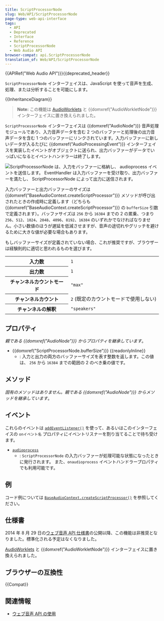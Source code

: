 ```yaml
---
title: ScriptProcessorNode
slug: Web/API/ScriptProcessorNode
page-type: web-api-interface
tags:
  - API
  - Deprecated
  - Interface
  - Reference
  - ScriptProcessorNode
  - Web Audio API
browser-compat: api.ScriptProcessorNode
translation_of: Web/API/ScriptProcessorNode
---
```

{{APIRef("Web Audio API")}}{{deprecated_header}}

`ScriptProcessorNode` インターフェイスは、JavaScript を使って音声を生成、処理、または分析することを可能にします。

{{InheritanceDiagram}}

> **Note:** この機能は [AudioWorklets](/ja/docs/Web/API/AudioWorklet) と {{domxref("AudioWorkletNode")}} インターフェイスに置き換えられました。

`ScriptProcessorNode` インターフェイスは {{domxref("AudioNode")}} 音声処理モジュールであり、入力音声データを含む 2 つのバッファーと処理後の出力音声データを含む 1 つのバッファーにリンクされています。入力バッファーに新しいデータが入るたびに {{domxref("AudioProcessingEvent")}} インターフェイスを実装したイベントがオブジェクトに送られ、出力バッファーがデータでいっぱいになるとイベントハンドラーは終了します。

![ScriptProcessorNode は、入力をバッファーに格納し、 audioprocess イベントを送信します。 EventHandler は入力バッファーを受け取り、出力バッファーを満たし、 ScriptProcessorNode によって出力に送信されます。](webaudioscriptprocessingnode.png)

入力バッファーと出力バッファーのサイズは {{domxref("BaseAudioContext.createScriptProcessor")}} メソッドが呼び出されたときの作成時に定義します（どちらも {{domxref("BaseAudioContext.createScriptProcessor")}} の `bufferSize` 引数で定義されます）。バッファサイズは `256` から `16384` までの 2 の累乗、つまり `256`、`512`、`1024`、`2048`、`4096`、`8192`、`16384` のいずれかでなければなりません。小さい数値のほうが遅延を低減させますが、音声の途切れやグリッチを避けるために大きな値が必要な場合もあります。

もしバッファーサイズが定義されていない場合、これが推奨ですが、ブラウザーは経験則的に適切と思われるものを選びます。

<table class="properties">
  <tbody>
    <tr>
      <th scope="row">入力数</th>
      <td><code>1</code></td>
    </tr>
    <tr>
      <th scope="row">出力数</th>
      <td><code>1</code></td>
    </tr>
    <tr>
      <th scope="row">チャンネルカウントモード</th>
      <td><code>"max"</code></td>
    </tr>
    <tr>
      <th scope="row">チャンネルカウント</th>
      <td><code>2</code> (既定のカウントモードで使用しない)</td>
    </tr>
    <tr>
      <th scope="row">チャンネルの解釈</th>
      <td><code>"speakers"</code></td>
    </tr>
  </tbody>
</table>

## プロパティ

_親である {{domxref("AudioNode")}} からプロパティを継承しています_。

- {{domxref("ScriptProcessorNode.bufferSize")}} {{readonlyInline}}
  - : 入力と出力の両方のバッファーサイズを表す整数を返します。この値は、 `256` から `16384` までの範囲の 2 のべき乗の値です。

## メソッド

_固有のメソッドはありません。親である {{domxref("AudioNode")}} からメソッドを継承しています_。

## イベント

これらのイベントは [`addEventListener()`](/ja/docs/Web/API/EventTarget/addEventListener) を使って、あるいはこのインターフェイスの `onイベント名` プロパティにイベントリスナーを割り当てることで待ち受けます。

- [`audioprocess`](/ja/docs/Web/API/ScriptProcessorNode/audioprocess_event)
  - : `ScriptProcessorNode` の入力バッファーが処理可能な状態になったときに発行されます。
    また、`onaudioprocess` イベントハンドラープロパティでも利用可能です。

## 例

コード例については [`BaseAudioContext.createScriptProcessor()`](/ja/docs/Web/API/BaseAudioContext/createScriptProcessor#example) を参照してください。

## 仕様書

2014 年 8 月 29 日の[ウェブ音声 API 仕様書](https://www.w3.org/TR/webaudio/#ScriptProcessorNode)の公開以降、この機能は非推奨となりました。標準化される予定はなくなりました。

[AudioWorklets](/ja/docs/Web/API/AudioWorklet) と {{domxref("AudioWorkletNode")}} インターフェイスに置き換えられました。

## ブラウザーの互換性

{{Compat}}

## 関連情報

- [ウェブ音声 API の使用](/ja/docs/Web/API/Web_Audio_API/Using_Web_Audio_API)
